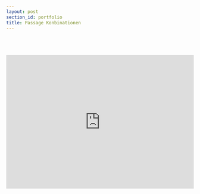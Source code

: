 ```yaml
---
layout: post
section_id: portfolio
title: Passage Konbinationen
---
```

<br>
<br>
<br>
<div class="full">
    <div class="row">
        <div class="large-12 large-centered columns">
        <iframe src="https://player.vimeo.com/video/359288402" scrolling="no" frameborder="no" allow="autoplay" width="640" height="360" frameborder="0" allow="autoplay; fullscreen" allowfullscreen></iframe>
        </div>
    </div>
</div>